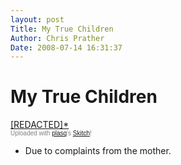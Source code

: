 ```yaml
---
layout: post
Title: My True Children  
Author: Chris Prather
Date: 2008-07-14 16:31:37
---
```


# My True Children
<a href="http://skitch.com/perigrin/xhgw/my-true-children">[REDACTED]*</a><br /><span style="font-family: Lucida Grande, Trebuchet, sans-serif, Helvetica, Arial; font-size: 10px; color: #808080">Uploaded with <a href="http://plasq.com/">plasq</a>'s <a href="http://skitch.com">Skitch</a>!</span></div>

* Due to complaints from the mother.
